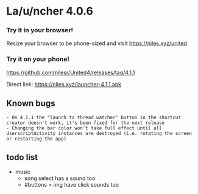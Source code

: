 # La/u/ncher 4.0.6

### Try it in your browser!
Resize your browser to be phone-sized and visit https://niles.xyz/united

### Try it on your phone!
https://github.com/nilesr/United4/releases/tag/4.1.1

Direct link: https://niles.xyz/launcher-4.1.1.apk

## Known bugs

	- On 4.1.1 the "launch to thread watcher" button in the shortcut creator doesn't work, it's been fixed for the next release
	- Changing the bar color won't take full effect until all UserscriptActivity instances are destroyed (i.e. rotating the screen or restarting the app)

## todo list
- music
	- song select has a sound too
	- #buttons > img have click sounds too
